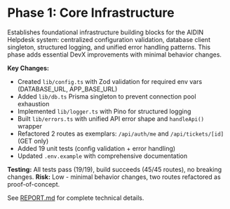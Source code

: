 # Phase 1: Core Infrastructure

Establishes foundational infrastructure building blocks for the AIDIN Helpdesk system: centralized configuration validation, database client singleton, structured logging, and unified error handling patterns. This phase adds essential DevX improvements with minimal behavior changes.

**Key Changes:**
- Created `lib/config.ts` with Zod validation for required env vars (DATABASE_URL, APP_BASE_URL)
- Added `lib/db.ts` Prisma singleton to prevent connection pool exhaustion
- Implemented `lib/logger.ts` with Pino for structured logging
- Built `lib/errors.ts` with unified API error shape and `handleApi()` wrapper
- Refactored 2 routes as exemplars: `/api/auth/me` and `/api/tickets/[id]` (GET only)
- Added 19 unit tests (config validation + error handling)
- Updated `.env.example` with comprehensive documentation

**Testing:** All tests pass (19/19), build succeeds (45/45 routes), no breaking changes.
**Risk:** Low - minimal behavior changes, two routes refactored as proof-of-concept.

See [REPORT.md](./REPORT.md) for complete technical details.
